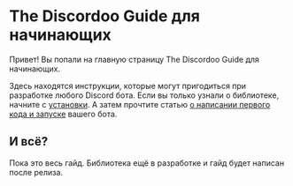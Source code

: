 # The Discordoo Guide для начинающих
Привет! Вы попали на главную страницу The Discordoo Guide для начинающих.

Здесь находятся инструкции, которые могут пригодиться при разработке любого Discord бота. 
Если вы только узнали о библиотеке, начните с [установки](./installing.ru.md). 
А затем прочтите статью [о написании первого кода и запуске](./starting.ru.md) вашего бота.

## И всё?
Пока это весь гайд. Библиотека ещё в разработке и гайд будет написан после релиза.
